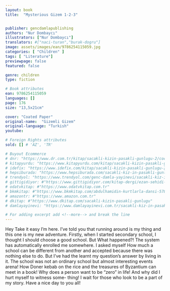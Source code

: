 ```yaml
---
layout: book
title:  "Mysterious Gizem 1-2-3"


publisher: gencdamlapublishing
authors: "Nur Dombaycı"
illustrators: ["Nur Dombaycı"]
translators: #["naci-turan","burak-dogru"]
image: assets/images/ean/9786254115059.jpg
categories: [ "Children" ]
tags: [ "Literature"]
previewpage: false
featured: false

genre: children
type: fiction

# Book attributes
ean: 9786254115059
languages: []
page: 176
size: "13,5x21cm"

cover: "Coated Paper"
original-name:  "Gizemli Gizem"
original-language: "Turkish"
youtube:

# Foreign Rights attributes
sold: [] # 'AZ', 'TR'

# Buyout Ecommerce
# dnr: "https://www.dr.com.tr/kitap/sacakli-kizin-pasakli-gunlugu-2/cocuk-ve-genclik/genclik-10-yas/roman-oyku/urunno=0001893059001"
# kitapyurdu: "https://www.kitapyurdu.com/kitap/sacakli-kizin-pasakli-gunlugu-2-/560122.html&filter_name=Sa%C3%A7akl%C4%B1+K%C4%B1z%27%C4%B1n+Pasakl%C4%B1+G%C3%BCnl%C3%BC%C4%9F%C3%BC+2"
# idefix: "https://www.idefix.com/kitap/sacakli-kizin-pasakli-gunlugu-2/cocuk-ve-genclik/genclik-10-yas/roman-oyku/urunno=0001893059001"
# hepsiburada: "https://www.hepsiburada.com/sacakli-kiz-in-pasakli-gunlugu-2-damla-yayinevi-p-HBV000012ER86"
# trendyol: "https://www.trendyol.com/genc-damla-yayinevi/sacakli-kiz-in-pasakli-gunlugu-2-p-54825777"
# gittigidiyor: #"https://www.gittigidiyor.com/kitap-dergi/ezan-sehidi-adnan-menderes_pdp_732728793"
# odatvkitap: #"https://www.odatvkitap.com.tr"
# bkmkitap: #"https://www.bkmkitap.com/abdulhamidin-kurtlarla-dansi-578226"
# amazontr: #"https://www.amazon.com.tr"
# dkitap: #"https://www.dkitap.com/sacakli-kizin-pasakli-gunlugu"
# damlayayinevi: "https://www.damlayayinevi.com.tr/sacakli-kiz-in-pasakli-gunlugu-2-bu-iste-bi-terslik-var"

# For adding excerpt add <!--more--> and break the line
---
```

Hey Take it easy I’m here.
I’ve told you that running around is my thing and this one is my
new adventure. Firstly, when I started secondary school, I thought
I should choose a good school. But What happened?! The system
has automatically enrolled me somewhere. I asked myself How
much a school can be different from another and accepted because
there was nothing else to do. But I’ve had the learnt my question’s
answer by living in it. The school was not an ordinary school but
almost interesting events arena! How Doner kebab on the rice and
the treasures of Byzantium can meet in a book! Why does a person
want to be “zero” in life! And why did I hurt myself to witness some-
thing! I wait for those who look to be a part of my story. Have a nice
day to you all!
<!--more--> 

